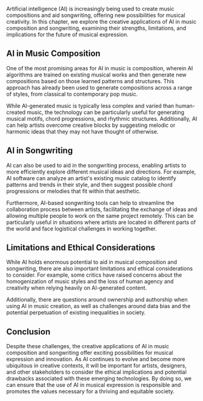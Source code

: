 
Artificial intelligence (AI) is increasingly being used to create music compositions and aid songwriting, offering new possibilities for musical creativity. In this chapter, we explore the creative applications of AI in music composition and songwriting, examining their strengths, limitations, and implications for the future of musical expression.

AI in Music Composition
-----------------------

One of the most promising areas for AI in music is composition, wherein AI algorithms are trained on existing musical works and then generate new compositions based on those learned patterns and structures. This approach has already been used to generate compositions across a range of styles, from classical to contemporary pop music.

While AI-generated music is typically less complex and varied than human-created music, the technology can be particularly useful for generating musical motifs, chord progressions, and rhythmic structures. Additionally, AI can help artists overcome creative blocks by suggesting melodic or harmonic ideas that they may not have thought of otherwise.

AI in Songwriting
-----------------

AI can also be used to aid in the songwriting process, enabling artists to more efficiently explore different musical ideas and directions. For example, AI software can analyze an artist's existing music catalog to identify patterns and trends in their style, and then suggest possible chord progressions or melodies that fit within that aesthetic.

Furthermore, AI-based songwriting tools can help to streamline the collaboration process between artists, facilitating the exchange of ideas and allowing multiple people to work on the same project remotely. This can be particularly useful in situations where artists are located in different parts of the world and face logistical challenges in working together.

Limitations and Ethical Considerations
--------------------------------------

While AI holds enormous potential to aid in musical composition and songwriting, there are also important limitations and ethical considerations to consider. For example, some critics have raised concerns about the homogenization of music styles and the loss of human agency and creativity when relying heavily on AI-generated content.

Additionally, there are questions around ownership and authorship when using AI in music creation, as well as challenges around data bias and the potential perpetuation of existing inequalities in society.

Conclusion
----------

Despite these challenges, the creative applications of AI in music composition and songwriting offer exciting possibilities for musical expression and innovation. As AI continues to evolve and become more ubiquitous in creative contexts, it will be important for artists, designers, and other stakeholders to consider the ethical implications and potential drawbacks associated with these emerging technologies. By doing so, we can ensure that the use of AI in musical expression is responsible and promotes the values necessary for a thriving and equitable society.

